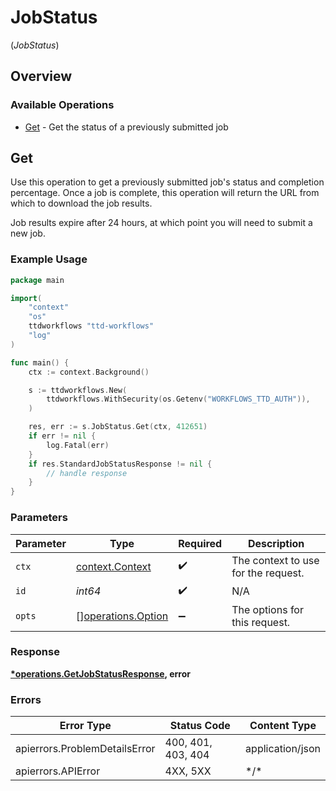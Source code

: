 # JobStatus
(*JobStatus*)

## Overview

### Available Operations

* [Get](#get) - Get the status of a previously submitted job

## Get

Use this operation to get a previously submitted job's status and completion percentage.
Once a job is complete, this operation will return the URL from which to download the job results.
            
Job results expire after 24 hours, at which point you will need to submit a new job.

### Example Usage

```go
package main

import(
	"context"
	"os"
	ttdworkflows "ttd-workflows"
	"log"
)

func main() {
    ctx := context.Background()

    s := ttdworkflows.New(
        ttdworkflows.WithSecurity(os.Getenv("WORKFLOWS_TTD_AUTH")),
    )

    res, err := s.JobStatus.Get(ctx, 412651)
    if err != nil {
        log.Fatal(err)
    }
    if res.StandardJobStatusResponse != nil {
        // handle response
    }
}
```

### Parameters

| Parameter                                                | Type                                                     | Required                                                 | Description                                              |
| -------------------------------------------------------- | -------------------------------------------------------- | -------------------------------------------------------- | -------------------------------------------------------- |
| `ctx`                                                    | [context.Context](https://pkg.go.dev/context#Context)    | :heavy_check_mark:                                       | The context to use for the request.                      |
| `id`                                                     | *int64*                                                  | :heavy_check_mark:                                       | N/A                                                      |
| `opts`                                                   | [][operations.Option](../../models/operations/option.md) | :heavy_minus_sign:                                       | The options for this request.                            |

### Response

**[*operations.GetJobStatusResponse](../../models/operations/getjobstatusresponse.md), error**

### Errors

| Error Type                    | Status Code                   | Content Type                  |
| ----------------------------- | ----------------------------- | ----------------------------- |
| apierrors.ProblemDetailsError | 400, 401, 403, 404            | application/json              |
| apierrors.APIError            | 4XX, 5XX                      | \*/\*                         |